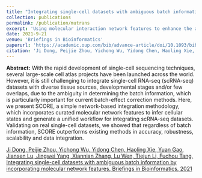 ```yaml
---
title: "Integrating single-cell datasets with ambiguous batch information by incorporating molecular network features"
collection: publications
permalink: /publication/mutrans
excerpt: 'Using molecular interaction network features to enhance the analysis of single-cell datasets'
date: 2021-9-21
venue: 'Briefings in Bioinformatics'
paperurl: 'https://academic.oup.com/bib/advance-article/doi/10.1093/bib/bbab366/6373559'
citation: 'Ji Dong, Peijie Zhou, Yichong Wu, Yidong Chen, Haoling Xie, Yuan Gao, Jiansen Lu, Jingwei Yang, Xiannian Zhang, Lu Wen, Tiejun Li, Fuchou Tang, Integrating single-cell datasets with ambiguous batch information by incorporating molecular network features, Briefings in Bioinformatics, 2021;, bbab366, https://doi.org/10.1093/bib/bbab366'
---
```

**Abstract:** With the rapid development of single-cell sequencing techniques, several large-scale cell atlas projects have been launched across the world. However, it is still challenging to integrate single-cell RNA-seq (scRNA-seq) datasets with diverse tissue sources, developmental stages and/or few overlaps, due to the ambiguity in determining the batch information, which is particularly important for current batch-effect correction methods. Here, we present SCORE, a simple network-based integration methodology, which incorporates curated molecular network features to infer cellular states and generate a unified workflow for integrating scRNA-seq datasets. Validating on real single-cell datasets, we showed that regardless of batch information, SCORE outperforms existing methods in accuracy, robustness, scalability and data integration.

[Ji Dong, Peijie Zhou, Yichong Wu, Yidong Chen, Haoling Xie, Yuan Gao, Jiansen Lu, Jingwei Yang, Xiannian Zhang, Lu Wen, Tiejun Li, Fuchou Tang, Integrating single-cell datasets with ambiguous batch information by incorporating molecular network features, Briefings in Bioinformatics, 2021](https://doi.org/10.1093/bib/bbab366')
